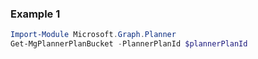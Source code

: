 ### Example 1
``` powershell
Import-Module Microsoft.Graph.Planner
Get-MgPlannerPlanBucket -PlannerPlanId $plannerPlanId
```
